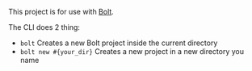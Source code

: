 This project is for use with [Bolt](https://github.com/argyleink/Bolt).

The CLI does 2 thing:
- `bolt`
	Creates a new Bolt project inside the current directory
- `bolt new #{your_dir}`
	Creates a new project in a new directory you name